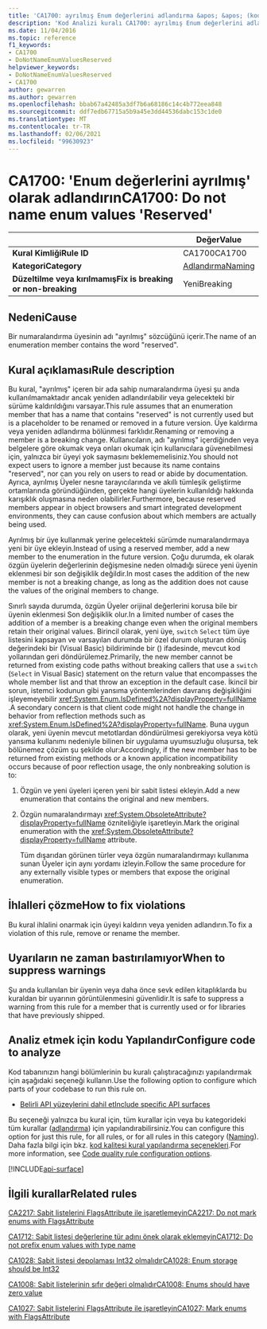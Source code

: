 ```yaml
---
title: 'CA1700: ayrılmış Enum değerlerini adlandırma &apos; &apos; (kod analizi)'
description: 'Kod Analizi kuralı CA1700: ayrılmış Enum değerlerini adlandırma hakkında bilgi edinin &apos;&apos;'
ms.date: 11/04/2016
ms.topic: reference
f1_keywords:
- CA1700
- DoNotNameEnumValuesReserved
helpviewer_keywords:
- DoNotNameEnumValuesReserved
- CA1700
author: gewarren
ms.author: gewarren
ms.openlocfilehash: bbab67a42485a3df7b6a68186c14c4b772eea848
ms.sourcegitcommit: ddf7edb67715a5b9a45e3dd44536dabc153c1de0
ms.translationtype: MT
ms.contentlocale: tr-TR
ms.lasthandoff: 02/06/2021
ms.locfileid: "99630923"
---
```

# <a name="ca1700-do-not-name-enum-values-39reserved39"></a><span data-ttu-id="a63b6-103">CA1700: &#39;Enum değerlerini ayrılmış&#39; olarak adlandırın</span><span class="sxs-lookup"><span data-stu-id="a63b6-103">CA1700: Do not name enum values &#39;Reserved&#39;</span></span>

| | <span data-ttu-id="a63b6-104">Değer</span><span class="sxs-lookup"><span data-stu-id="a63b6-104">Value</span></span> |
|-|-|
| <span data-ttu-id="a63b6-105">**Kural Kimliği**</span><span class="sxs-lookup"><span data-stu-id="a63b6-105">**Rule ID**</span></span> |<span data-ttu-id="a63b6-106">CA1700</span><span class="sxs-lookup"><span data-stu-id="a63b6-106">CA1700</span></span>|
| <span data-ttu-id="a63b6-107">**Kategori**</span><span class="sxs-lookup"><span data-stu-id="a63b6-107">**Category**</span></span> |[<span data-ttu-id="a63b6-108">Adlandırma</span><span class="sxs-lookup"><span data-stu-id="a63b6-108">Naming</span></span>](naming-warnings.md)|
| <span data-ttu-id="a63b6-109">**Düzeltilme veya kırılmamış**</span><span class="sxs-lookup"><span data-stu-id="a63b6-109">**Fix is breaking or non-breaking**</span></span> |<span data-ttu-id="a63b6-110">Yeni</span><span class="sxs-lookup"><span data-stu-id="a63b6-110">Breaking</span></span>|

## <a name="cause"></a><span data-ttu-id="a63b6-111">Nedeni</span><span class="sxs-lookup"><span data-stu-id="a63b6-111">Cause</span></span>

<span data-ttu-id="a63b6-112">Bir numaralandırma üyesinin adı "ayrılmış" sözcüğünü içerir.</span><span class="sxs-lookup"><span data-stu-id="a63b6-112">The name of an enumeration member contains the word "reserved".</span></span>

## <a name="rule-description"></a><span data-ttu-id="a63b6-113">Kural açıklaması</span><span class="sxs-lookup"><span data-stu-id="a63b6-113">Rule description</span></span>

<span data-ttu-id="a63b6-114">Bu kural, "ayrılmış" içeren bir ada sahip numaralandırma üyesi şu anda kullanılmamaktadır ancak yeniden adlandırılabilir veya gelecekteki bir sürüme kaldırıldığını varsayar.</span><span class="sxs-lookup"><span data-stu-id="a63b6-114">This rule assumes that an enumeration member that has a name that contains "reserved" is not currently used but is a placeholder to be renamed or removed in a future version.</span></span> <span data-ttu-id="a63b6-115">Üye kaldırma veya yeniden adlandırma bölünmesi farklıdır.</span><span class="sxs-lookup"><span data-stu-id="a63b6-115">Renaming or removing a member is a breaking change.</span></span> <span data-ttu-id="a63b6-116">Kullanıcıların, adı "ayrılmış" içerdiğinden veya belgelere göre okumak veya onları okumak için kullanıcılara güvenebilmesi için, yalnızca bir üyeyi yok saymasını beklememelisiniz.</span><span class="sxs-lookup"><span data-stu-id="a63b6-116">You should not expect users to ignore a member just because its name contains "reserved", nor can you rely on users to read or abide by documentation.</span></span> <span data-ttu-id="a63b6-117">Ayrıca, ayrılmış Üyeler nesne tarayıcılarında ve akıllı tümleşik geliştirme ortamlarında göründüğünden, gerçekte hangi üyelerin kullanıldığı hakkında karışıklık oluşmasına neden olabilirler.</span><span class="sxs-lookup"><span data-stu-id="a63b6-117">Furthermore, because reserved members appear in object browsers and smart integrated development environments, they can cause confusion about which members are actually being used.</span></span>

<span data-ttu-id="a63b6-118">Ayrılmış bir üye kullanmak yerine gelecekteki sürümde numaralandırmaya yeni bir üye ekleyin.</span><span class="sxs-lookup"><span data-stu-id="a63b6-118">Instead of using a reserved member, add a new member to the enumeration in the future version.</span></span> <span data-ttu-id="a63b6-119">Çoğu durumda, ek olarak özgün üyelerin değerlerinin değişmesine neden olmadığı sürece yeni üyenin eklenmesi bir son değişiklik değildir.</span><span class="sxs-lookup"><span data-stu-id="a63b6-119">In most cases the addition of the new member is not a breaking change, as long as the addition does not cause the values of the original members to change.</span></span>

<span data-ttu-id="a63b6-120">Sınırlı sayıda durumda, özgün Üyeler orijinal değerlerini korusa bile bir üyenin eklenmesi Son değişiklik olur.</span><span class="sxs-lookup"><span data-stu-id="a63b6-120">In a limited number of cases the addition of a member is a breaking change even when the original members retain their original values.</span></span> <span data-ttu-id="a63b6-121">Birincil olarak, yeni üye, `switch` `Select` tüm üye listesini kapsayan ve varsayılan durumda bir özel durum oluşturan dönüş değerindeki bir (Visual Basic) bildiriminde bir () ifadesinde, mevcut kod yollarından geri döndürülemez.</span><span class="sxs-lookup"><span data-stu-id="a63b6-121">Primarily, the new member cannot be returned from existing code paths without breaking callers that use a `switch` (`Select` in Visual Basic) statement on the return value that encompasses the whole member list and that throw an exception in the default case.</span></span> <span data-ttu-id="a63b6-122">İkincil bir sorun, istemci kodunun gibi yansıma yöntemlerinden davranış değişikliğini işleyemeyebilir <xref:System.Enum.IsDefined%2A?displayProperty=fullName> .</span><span class="sxs-lookup"><span data-stu-id="a63b6-122">A secondary concern is that client code might not handle the change in behavior from reflection methods such as <xref:System.Enum.IsDefined%2A?displayProperty=fullName>.</span></span> <span data-ttu-id="a63b6-123">Buna uygun olarak, yeni üyenin mevcut metotlardan döndürülmesi gerekiyorsa veya kötü yansıma kullanımı nedeniyle bilinen bir uygulama uyumsuzluğu oluşursa, tek bölünemez çözüm şu şekilde olur:</span><span class="sxs-lookup"><span data-stu-id="a63b6-123">Accordingly, if the new member has to be returned from existing methods or a known application incompatibility occurs because of poor reflection usage, the only nonbreaking solution is to:</span></span>

1. <span data-ttu-id="a63b6-124">Özgün ve yeni üyeleri içeren yeni bir sabit listesi ekleyin.</span><span class="sxs-lookup"><span data-stu-id="a63b6-124">Add a new enumeration that contains the original and new members.</span></span>

2. <span data-ttu-id="a63b6-125">Özgün numaralandırmayı <xref:System.ObsoleteAttribute?displayProperty=fullName> özniteliğiyle işaretleyin.</span><span class="sxs-lookup"><span data-stu-id="a63b6-125">Mark the original enumeration with the <xref:System.ObsoleteAttribute?displayProperty=fullName> attribute.</span></span>

   <span data-ttu-id="a63b6-126">Tüm dışarıdan görünen türler veya özgün numaralandırmayı kullanıma sunan Üyeler için aynı yordamı izleyin.</span><span class="sxs-lookup"><span data-stu-id="a63b6-126">Follow the same procedure for any externally visible types or members that expose the original enumeration.</span></span>

## <a name="how-to-fix-violations"></a><span data-ttu-id="a63b6-127">İhlalleri çözme</span><span class="sxs-lookup"><span data-stu-id="a63b6-127">How to fix violations</span></span>

<span data-ttu-id="a63b6-128">Bu kural ihlalini onarmak için üyeyi kaldırın veya yeniden adlandırın.</span><span class="sxs-lookup"><span data-stu-id="a63b6-128">To fix a violation of this rule, remove or rename the member.</span></span>

## <a name="when-to-suppress-warnings"></a><span data-ttu-id="a63b6-129">Uyarıların ne zaman bastırılamıyor</span><span class="sxs-lookup"><span data-stu-id="a63b6-129">When to suppress warnings</span></span>

<span data-ttu-id="a63b6-130">Şu anda kullanılan bir üyenin veya daha önce sevk edilen kitaplıklarda bu kuraldan bir uyarının görüntülenmesini güvenlidir.</span><span class="sxs-lookup"><span data-stu-id="a63b6-130">It is safe to suppress a warning from this rule for a member that is currently used or for libraries that have previously shipped.</span></span>

## <a name="configure-code-to-analyze"></a><span data-ttu-id="a63b6-131">Analiz etmek için kodu Yapılandır</span><span class="sxs-lookup"><span data-stu-id="a63b6-131">Configure code to analyze</span></span>

<span data-ttu-id="a63b6-132">Kod tabanınızın hangi bölümlerinin bu kuralı çalıştıracağınızı yapılandırmak için aşağıdaki seçeneği kullanın.</span><span class="sxs-lookup"><span data-stu-id="a63b6-132">Use the following option to configure which parts of your codebase to run this rule on.</span></span>

- [<span data-ttu-id="a63b6-133">Belirli API yüzeylerini dahil et</span><span class="sxs-lookup"><span data-stu-id="a63b6-133">Include specific API surfaces</span></span>](#include-specific-api-surfaces)

<span data-ttu-id="a63b6-134">Bu seçeneği yalnızca bu kural için, tüm kurallar için veya bu kategorideki tüm kurallar ([adlandırma](naming-warnings.md)) için yapılandırabilirsiniz.</span><span class="sxs-lookup"><span data-stu-id="a63b6-134">You can configure this option for just this rule, for all rules, or for all rules in this category ([Naming](naming-warnings.md)).</span></span> <span data-ttu-id="a63b6-135">Daha fazla bilgi için bkz. [kod kalitesi kural yapılandırma seçenekleri](../code-quality-rule-options.md).</span><span class="sxs-lookup"><span data-stu-id="a63b6-135">For more information, see [Code quality rule configuration options](../code-quality-rule-options.md).</span></span>

[!INCLUDE[api-surface](~/includes/code-analysis/api-surface.md)]

## <a name="related-rules"></a><span data-ttu-id="a63b6-136">İlgili kurallar</span><span class="sxs-lookup"><span data-stu-id="a63b6-136">Related rules</span></span>

[<span data-ttu-id="a63b6-137">CA2217: Sabit listelerini FlagsAttribute ile işaretlemeyin</span><span class="sxs-lookup"><span data-stu-id="a63b6-137">CA2217: Do not mark enums with FlagsAttribute</span></span>](ca2217.md)

[<span data-ttu-id="a63b6-138">CA1712: Sabit listesi değerlerine tür adını önek olarak eklemeyin</span><span class="sxs-lookup"><span data-stu-id="a63b6-138">CA1712: Do not prefix enum values with type name</span></span>](ca1712.md)

[<span data-ttu-id="a63b6-139">CA1028: Sabit listesi depolaması Int32 olmalıdır</span><span class="sxs-lookup"><span data-stu-id="a63b6-139">CA1028: Enum storage should be Int32</span></span>](ca1028.md)

[<span data-ttu-id="a63b6-140">CA1008: Sabit listelerinin sıfır değeri olmalıdır</span><span class="sxs-lookup"><span data-stu-id="a63b6-140">CA1008: Enums should have zero value</span></span>](ca1008.md)

[<span data-ttu-id="a63b6-141">CA1027: Sabit listelerini FlagsAttribute ile işaretleyin</span><span class="sxs-lookup"><span data-stu-id="a63b6-141">CA1027: Mark enums with FlagsAttribute</span></span>](ca1027.md)
